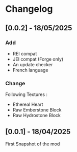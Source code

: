 # Changelog

## [0.0.2] - 18/05/2025
### Add
- REI compat
- JEI compat (Forge only)
- An update checker
- French language
### Change
Following Textures :
- Ethereal Heart
- Raw Emberstone Block
- Raw Hydrostone Block


## [0.0.1] - 18/04/2025
First Snapshot of the mod

